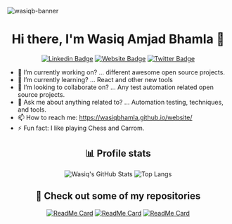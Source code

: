 ![wasiqb-banner](https://user-images.githubusercontent.com/9130909/150674884-e0908367-35bf-4d5f-af09-8f744f0e7b9f.png)

<div align="center">
  <h1>Hi there, I'm Wasiq Amjad Bhamla 👋</h1>

[![Linkedin Badge](https://img.shields.io/badge/-WasiqBhamla-blue?style=for-the-badge&logo=Linkedin&logoColor=white&link=https://www.linkedin.com/in/wasiqbhamla/)][linkedin]
[![Website Badge](https://img.shields.io/badge/-wasiqbhamla.github.io-47CCCC?style=for-the-badge&logo=Google-Chrome&logoColor=white&link=https://wasiqb.github.io)][site]
[![Twitter Badge](https://img.shields.io/badge/-@_WasiqBhamla-1ca0f1?style=for-the-badge&labelColor=1ca0f1&logo=twitter&logoColor=white&link=https://twitter.com/WasiqBhamla)][twitter]

</div>

- 🔭 I’m currently working on? ... different awesome open source projects.
- 🌱 I’m currently learning? ... React and other new tools
- 👯 I’m looking to collaborate on? ... Any test automation related open source projects.
- 💬 Ask me about anything related to? ... Automation testing, techniques, and tools.
- 📫 How to reach me: <https://wasiqbhamla.github.io/website/>
- ⚡ Fun fact: I like playing Chess and Carrom.

<div align="center">
  <h2>📊 Profile stats</h2>

![Wasiq's GitHub Stats](https://github-readme-stats.vercel.app/api?username=WasiqB&show_icons=true&theme=radical)
![Top Langs](https://github-readme-stats.vercel.app/api/top-langs/?username=WasiqB&hide=scss,css,html&theme=dark&layout=compact)

</div>

<div align="center">
  <h2>🎉 Check out some of my repositories</h2>

[![ReadMe Card](https://github-readme-stats.vercel.app/api/pin/?username=BoykaFramework&repo=boyka-framework&theme=dark)](https://github.com/BoykaFramework/boyka-framework)
[![ReadMe Card](https://github-readme-stats.vercel.app/api/pin/?username=WasiqB&repo=coteafs-appium&theme=dark)](https://github.com/WasiqB/coteafs-appium)
[![ReadMe Card](https://github-readme-stats.vercel.app/api/pin/?username=WasiqB&repo=coteafs-selenium&theme=dark)](https://github.com/WasiqB/coteafs-selenium)

</div>

[linkedin]: https://www.linkedin.com/in/wasiqbhamla
[site]: https://wasiqbhamla.github.io/website/
[twitter]: https://twitter.com/WasiqBhamla
